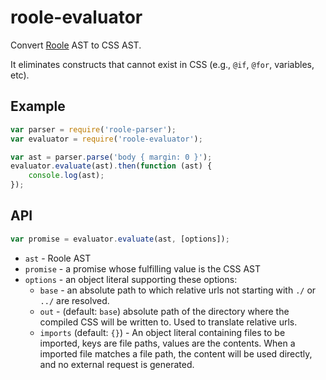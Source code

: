 # roole-evaluator

Convert [Roole](http://roole.org/) AST to CSS AST.

It eliminates constructs that cannot exist in CSS (e.g., `@if`, `@for`, variables, etc).

## Example

```javascript
var parser = require('roole-parser');
var evaluator = require('roole-evaluator');

var ast = parser.parse('body { margin: 0 }');
evaluator.evaluate(ast).then(function (ast) {
	console.log(ast);
});
```

## API

```javascript
var promise = evaluator.evaluate(ast, [options]);
```

* `ast` - Roole AST
* `promise` - a promise whose fulfilling value is the CSS AST
* `options` - an object literal supporting these options:
	* `base` - an absolute path to which relative urls not starting with `./` or `../` are resolved.
	* `out` - (default: `base`) absolute path of the directory where the compiled CSS will be written to. Used to translate relative urls.
	* `imports` (default: `{}`) - An object literal containing files to be imported, keys are file paths, values are the contents. When a imported file matches a file path, the content will be used directly, and no external request is generated.
